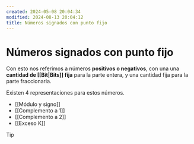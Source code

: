 ```yaml
---
created: 2024-05-08 20:04:34
modified: 2024-08-13 20:04:12
title: Números signados con punto fijo
---
```


# Números signados con punto fijo

Con esto nos referimos a números **positivos o negativos**, con una una **cantidad de [[Bit|Bits]] fija** para la parte entera, y una cantidad fija para la parte fraccionaria.

Existen 4 representaciones para estos números.

- [[Módulo y signo]]
- [[Complemento a 1]]
- [[Complemento a 2]]
- [[Exceso K]]

> [!tip]